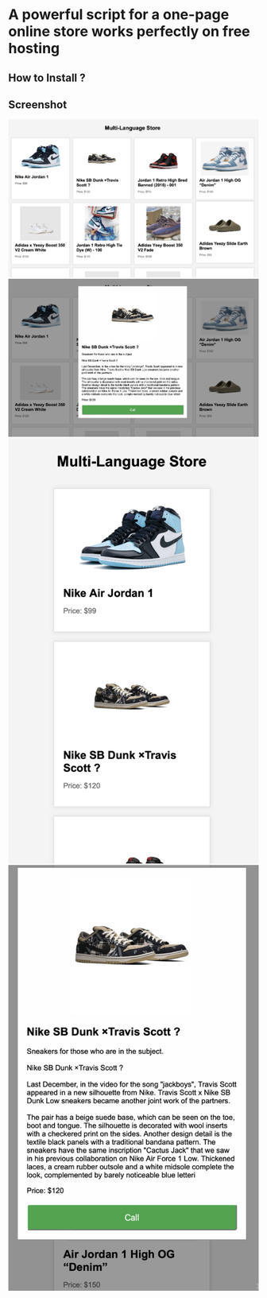 # A powerful script for a one-page online store works perfectly on free hosting


## How to Install ?

## Screenshot 

![1](https://github.com/RichPhantom/Free-Shop-HTML-CMS/blob/main/screen/Pasted%20Graphic.png?raw=true)
![1](https://github.com/RichPhantom/Free-Shop-HTML-CMS/blob/main/screen/Pasted%20Graphic%201.png?raw=true)
![1](https://github.com/RichPhantom/Free-Shop-HTML-CMS/blob/main/screen/Pasted%20Graphic%202.png?raw=true)
![1](https://github.com/RichPhantom/Free-Shop-HTML-CMS/blob/main/screen/Pasted%20Graphic%203.png?raw=true)

